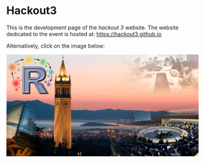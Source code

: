 # Hackout3

This is the development page of the *hackout 3* website.
The website dedicated to the event is hosted at:
https://hackout3.github.io

Alternatively, click on the image below:

<a href="https://hackout3.github.io">
<img src="images/banner.jpg" alt="Hackout 3">
</a>
